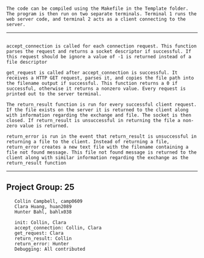 ```The purpose of this program is to be a web server which uses POSIX socket programming. The web server handles the following file types: HTML, JPEG, GIF, and TXT. A client connects to the server and requests a file, the web server then returns the file to the client.

The code can be compiled using the Makefile in the Template folder. The program is then run on two separate terminals. Terminal 1 runs the web server code, and terminal 2 acts as a client connecting to the server.
```
---------------------------------------------------------------------------------------------
```The init function is run once in main and sets up a socket for receiving requests. This first creates a socket, sets up a re-use functionality to avoid timeouts, binds the socket, and listens.
```
```
accept_connection is called for each connection request. This function parses the request and returns a socket descriptor if successful. If this request should be ignore a value of -1 is returned instead of a file descriptor
```
```
get_request is called after accept_connection is successful. It receives a HTTP GET request, parses it, and copies the file path into the filename output if successful. This function returns a 0 if successful, otherwise it returns a nonzero value. Every request is printed out to the server terminal.
```
```
The return_result function is run for every successful client request. If the file exists on the server it is returned to the client along with information regarding the exchange and file. The socket is then closed. If return_result is unsuccessful in returning the file a non-zero value is returned.
```
```
return_error is run in the event that return_result is unsuccessful in returning a file to the client. Instead of returning a file, return_error creates a new text file with the filename containing a file not found message. This file not found message is returned to the client along with similar information regarding the exchange as the return_result function
```
---------------------------------------------------------------------------------------------

## Project Group: 25

```Members:
   Collin Campbell, camp0609
   Clara Huang, huan2089
   Hunter Bahl, bahlx038
```
```Credits:
   init: Collin, Clara
   accept_connection: Collin, Clara
   get_request: Clara
   return_result: Collin
   return_error: Hunter
   Debugging: All contributed
```
